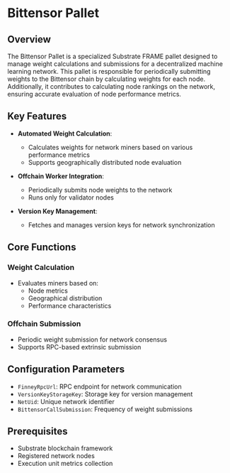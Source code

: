 # Bittensor Pallet

## Overview

The Bittensor Pallet is a specialized Substrate FRAME pallet designed to manage weight calculations and submissions for a decentralized machine learning network. This pallet is responsible for periodically submitting weights to the Bittensor chain by calculating weights for each node. Additionally, it contributes to calculating node rankings on the network, ensuring accurate evaluation of node performance metrics.

## Key Features

- **Automated Weight Calculation**: 
  - Calculates weights for network miners based on various performance metrics
  - Supports geographically distributed node evaluation

- **Offchain Worker Integration**:
  - Periodically submits node weights to the network
  - Runs only for validator nodes

- **Version Key Management**:
  - Fetches and manages version keys for network synchronization

## Core Functions

### Weight Calculation
- Evaluates miners based on:
  - Node metrics
  - Geographical distribution
  - Performance characteristics

### Offchain Submission
- Periodic weight submission for network consensus
- Supports RPC-based extrinsic submission

## Configuration Parameters

- `FinneyRpcUrl`: RPC endpoint for network communication
- `VersionKeyStorageKey`: Storage key for version management
- `NetUid`: Unique network identifier
- `BittensorCallSubmission`: Frequency of weight submissions

## Prerequisites

- Substrate blockchain framework
- Registered network nodes
- Execution unit metrics collection
